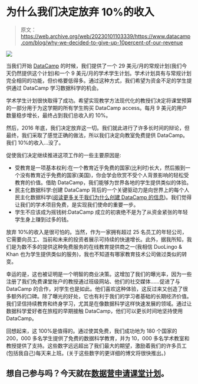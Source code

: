 # 为什么我们决定放弃 10%的收入

> 原文：<https://web.archive.org/web/20230101103339/https://www.datacamp.com/blog/why-we-decided-to-give-up-10percent-of-our-revenue>

[![](img/8f6220757c76f44a94cbb5a2b04fcc96.png)](https://web.archive.org/web/20221221030715/https://www.datacamp.com/groups/classrooms)

当我们开始 [DataCamp](https://web.archive.org/web/20221221030715/https://www.datacamp.com/) 的时候，我们提供了一个 29 美元/月的常规计划(我们今天仍然提供这个计划)和一个 9 美元/月的学术学生计划。学术计划具有与常规计划完全相同的功能，但价格要低得多。通过这种方式，我们希望为资金不足的学生提供通过 DataCamp 学习数据科学的机会。

学术学生计划很快取得了成功。希望实现教学方法现代化的教授们决定将课堂预算的一部分用于为这学期的所有学生购买 DataCamp access。每月 9 美元的用户数量稳步增长，最终占到我们总收入的 10%。

然后，2016 年底，我们决定放弃这一切。我们就此进行了许多长时间的辩论，但最终，我们采取了感觉正确的做法，所以我们决定向教室免费提供 DataCamp。我们 10%的收入…没了。

促使我们决定继续推进这项工作的一些主要原因是:

*   受教育是一项基本权利:在一个教育近乎免费的国家(比利时)长大，然后搬到一个没有教育近乎免费的国家(美国)，你会学会欣赏不受个人背景影响的轻松受教育的价值。借助 DataCamp，我们能够为世界各地的学生提供类似的体验。
*   民主化数据科学:创建 DataCamp 背后的一个关键驱动力是向世界上的每个人民主化数据科学([阅读更多关于我们为什么创建 DataCamp 的信息](https://web.archive.org/web/20221221030715/https://www.jonathancornelissen.com/post/why-we-started-datacamp))。我们觉得让我们的学术项目免费，是实现我们使命的重要一步。
*   学生不应该成为摇钱树:DataCamp 成立的初衷绝不是为了从资金紧张的年轻学生身上赚到过多的钱。

放弃 10%的收入是很可怕的。当然，作为一家拥有超过 25 名员工的年轻公司，它需要向员工、当前和未来的投资者展示可持续的快速增长。此外，据我所知，我们是为数不多的提供这种免费服务的在线教育提供商之一(我相信 DuoLingo & Khan 也为学生提供类似的服务)，我也不知道有哪家教育技术公司做过类似的转变。

幸运的是，这也被证明是一个明智的商业决策。这增加了我们的曝光率，因为一些注册了我们免费课堂账户的教授通过班级网站、他们的社交媒体……促进了与 DataCamp 的合作，对学生也是如此。他们喜欢这种体验，这反过来又创造了很多额外的口碑。除了曝光的好处，它也有利于我们的学习者基础的长期经济价值。我们坚信持续教育和终身学习，尤其是在像数据科学这样快速发展的领域。通过让数据科学爱好者在旅程的早期接触 DataCamp，他们可以更长时间地坚持使用 DataCamp。

回想起来，这 100%是值得的。通过使其免费，我们成功地为 180 个国家的 200，000 多名学生提供了免费的数据科学教育，并为 10，000 多名学术教室和教授提供了支持。这些数字远远超出了我们最大的期望，激励着我们的许多员工(包括我自己)每天来上班。(关于这些数字的更详细的博文将很快推出。)

## 想自己参与吗？今天就在[数据营申请课堂计划](https://web.archive.org/web/20221221030715/https://www.datacamp.com/groups/education)。